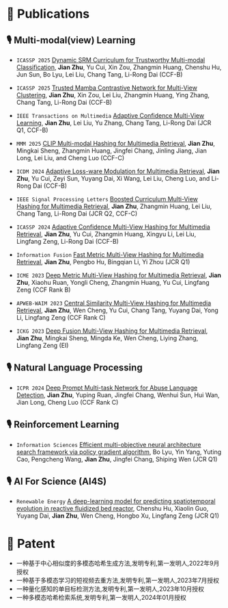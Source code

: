 
# 📝 Publications 
## 🎙 Multi-modal(view) Learning
- ``ICASSP 2025`` [Dynamic SRM Curriculum for Trustworthy Multi-modal Classification](https://ieeexplore.ieee.org/abstract/document/10447517), **Jian Zhu**, Yu Cui, Xin Zou, Zhangmin Huang, Chenshu Hu, Jun Sun, Bo Lyu, Lei Liu, Chang Tang, Li-Rong Dai (CCF-B)

- ``ICASSP 2025`` [Trusted Mamba Contrastive Network for Multi-View Clustering](https://ieeexplore.ieee.org/abstract/document/10447517), **Jian Zhu**, Xin Zou, Lei Liu, Zhangmin Huang, Ying Zhang, Chang Tang, Li-Rong Dai (CCF-B)

- ``IEEE Transactions on Multimedia`` [Adaptive Confidence Multi-View Learning](https://ieeexplore.ieee.org/abstract/document/10447517), **Jian Zhu**, Lei Liu, Yu Zhang, Chang Tang, Li-Rong Dai (JCR Q1, CCF-B)

- ``MMM 2025`` [CLIP Multi-modal Hashing for Multimedia Retrieval](https://arxiv.org/abs/2410.07783), **Jian Zhu**, Mingkai Sheng, Zhangmin Huang, Jingfei Chang, Jinling Jiang, Jian Long, Lei Liu, and Cheng Luo (CCF-C)

- ``ICDM 2024`` [Adaptive Loss-ware Modulation for Multimedia Retrieval](https://ieeexplore.ieee.org/abstract/document/10632619), **Jian Zhu**, Yu Cui, Zeyi Sun, Yuyang Dai, Xi Wang, Lei Liu, Cheng Luo, and Li-Rong Dai (CCF-B)

- ``IEEE Signal Processing Letters`` [Boosted Curriculum Multi-View Hashing for Multimedia Retrieval](https://ieeexplore.ieee.org/abstract/document/10632619), **Jian Zhu**, Zhangmin Huang, Lei Liu, Chang Tang, Li-Rong Dai (JCR Q2, CCF-C)

- ``ICASSP 2024`` [Adaptive Confidence Multi-View Hashing for Multimedia Retrieval](https://ieeexplore.ieee.org/abstract/document/10447517), **Jian Zhu**, Yu Cui, Zhangmin Huang, Xingyu Li, Lei Liu, Lingfang Zeng, Li-Rong Dai (CCF-B)

- ``Information Fusion`` [Fast Metric Multi-View Hashing for Multimedia Retrieval](https://www.sciencedirect.com/science/article/pii/S1566253523004463), **Jian Zhu**, Pengbo Hu, Bingqian Li, Yi Zhou (JCR Q1)

- ``ICME 2023`` [Deep Metric Multi-View Hashing for Multimedia Retrieval](https://ieeexplore.ieee.org/abstract/document/10219985), **Jian Zhu**, Xiaohu Ruan, Yongli Cheng, Zhangmin Huang, Yu Cui, Lingfang Zeng (CCF Rank B)

- ``APWEB-WAIM 2023`` [Central Similarity Multi-View Hashing for Multimedia Retrieval](https://arxiv.org/abs/2308.13774), **Jian Zhu**, Wen Cheng, Yu Cui, Chang Tang, Yuyang Dai, Yong Li, Lingfang Zeng (CCF Rank C)

- ``ICKG 2023`` [Deep Fusion Multi-View Hashing for Multimedia Retrieval](https://ieeexplore.ieee.org/abstract/document/10412825), **Jian Zhu**, Mingkai Sheng, Mingda Ke, Wen Cheng, Liying Zhang, Lingfang Zeng (EI)

## 🎙 Natural Language Processing
- ``ICPR 2024`` [Deep Prompt Multi-task Network for Abuse Language Detection](https://arxiv.org/abs/2403.05268), **Jian Zhu**, Yuping Ruan, Jingfei Chang, Wenhui Sun, Hui Wan, Jian Long, Cheng Luo (CCF Rank C)

## 🎙 Reinforcement Learning
- ``Information Sciences`` [Efficient multi-objective neural architecture search framework via policy gradient algorithm](https://www.sciencedirect.com/science/article/pii/S0020025524000999), Bo Lyu, Yin Yang, Yuting Cao, Pengcheng Wang, **Jian Zhu**, Jingfei Chang, Shiping Wen (JCR Q1)

## 🎙 AI For Science (AI4S)
- ``Renewable Energy`` [A deep-learning model for predicting spatiotemporal evolution in reactive fluidized bed reactor](https://www.sciencedirect.com/science/article/pii/S0960148124003100), Chenshu Hu, Xiaolin Guo, Yuyang Dai, **Jian Zhu**, Wen Cheng, Hongbo Xu, Lingfang Zeng (JCR Q1)

# 📝 Patent 
- 一种基于中心相似度的多模态哈希生成方法,发明专利,第一发明人,2022年9月授权
- 一种基于多模态学习的短视频去重方法,发明专利,第一发明人,2023年7月授权
- 一种量化感知的单目标检测方法,发明专利,第一发明人,2023年10月授权
- 一种多模态哈希检索系统,发明专利,第一发明人,2024年01月授权